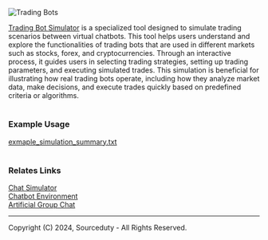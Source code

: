 ![Trading Bots](https://github.com/sourceduty/Trading_Bot_Simulator/assets/123030236/34595137-c4fd-4a40-ba1f-1c482eab812b)

[Trading Bot Simulator](https://chat.openai.com/g/g-OCgWKt0lF-trading-bot-simulator) is a specialized tool designed to simulate trading scenarios between virtual chatbots. This tool helps users understand and explore the functionalities of trading bots that are used in different markets such as stocks, forex, and cryptocurrencies. Through an interactive process, it guides users in selecting trading strategies, setting up trading parameters, and executing simulated trades. This simulation is beneficial for illustrating how real trading bots operate, including how they analyze market data, make decisions, and execute trades quickly based on predefined criteria or algorithms.

#
### Example Usage

[exmaple_simulation_summary.txt](https://github.com/sourceduty/Trading_Bot_Simulator/files/15381852/exmaple_simulation_summary.txt)

#
### Relates Links

[Chat Simulator](https://chat.openai.com/g/g-pVviDoA7V-chat-simulator)
<br>
[Chatbot Environment](https://github.com/sourceduty/Chatbot_Environment)
<br>
[Artificial Group Chat](https://github.com/sourceduty/Artificial_Group_Chat)

***
Copyright (C) 2024, Sourceduty - All Rights Reserved.
